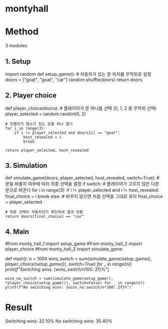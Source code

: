 # montyhall

# Method
3 modules

## 1. Setup

import random
def setup_game():
    # 자동차가 있는 문 위치를 무작위로 설정
    doors = ["goat", "goat", "car"]
    random.shuffle(doors)
    return doors

## 2. Player choice
def player_choice(doors):
    # 플레이어가 문 하나를 선택 (0, 1, 2 중 무작위 선택)
    player_selected = random.randint(0, 2)
    
    # 진행자가 염소가 있는 문을 하나 열기
    for i in range(3):
        if i != player_selected and doors[i] == "goat":
            host_revealed = i
            break
    
    return player_selected, host_revealed
## 3. Simulation
def simulate_game(doors, player_selected, host_revealed, switch=True):
    # 문을 바꿀지 여부에 따라 최종 선택을 결정
    if switch:
        # 플레이어가 고르지 않은 다른 문으로 바꾼다
        for i in range(3):
            if i != player_selected and i != host_revealed:
                final_choice = i
                break
    else:
        # 바꾸지 않으면 처음 선택을 그대로 유지
        final_choice = player_selected
    
    # 최종 선택이 자동차인지 확인하여 결과 반환
    return doors[final_choice] == "car"
## 4. Main 

#from monty_hall_1 import setup_game
#from monty_hall_2 import player_choice
#from monty_hall_3 import simulate_game
  
def main():
    n = 1000
    wins_switch = sum(simulate_game(setup_game(), *player_choice(setup_game()), switch=True) for _ in range(n))
    print(f"Switching wins: {wins_switch/n*100:.2f}%")

    wins_no_switch = sum(simulate_game(setup_game(), *player_choice(setup_game()), switch=False) for _ in range(n))
    print(f"No switching wins: {wins_no_switch/n*100:.2f}%")

# Result
Switching wins: 32.10%
No switching wins: 35.40%
